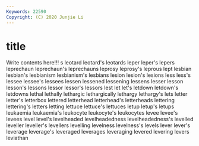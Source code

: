 ```yaml
---
Keywords: 22590
Copyright: (C) 2020 Junjie Li
---
```


# title

Write contents here!!!
s 
leotard 
leotard's 
leotards 
leper 
leper's
lepers 
leprechaun 
leprechaun's 
leprechauns 
leprosy 
leprosy's 
leprous 
lept 
lesbian 
lesbian's
lesbianism 
lesbianism's 
lesbians 
lesion 
lesion's 
lesions 
less 
less's 
lessee 
lessee's
lessees 
lessen 
lessened 
lessening 
lessens 
lesser 
lesson 
lesson's 
lessons 
lessor
lessor's 
lessors 
lest 
let 
let's 
letdown 
letdown's 
letdowns 
lethal 
lethally
lethargic 
lethargically 
lethargy 
lethargy's 
lets 
letter 
letter's 
letterbox 
lettered 
letterhead
letterhead's 
letterheads 
lettering 
lettering's 
letters 
letting 
lettuce 
lettuce's 
lettuces 
letup
letup's 
letups 
leukaemia 
leukaemia's 
leukocyte 
leukocyte's 
leukocytes 
levee 
levee's 
levees
level 
level's 
levelheaded 
levelheadedness 
levelheadedness's 
levelled 
leveller 
leveller's 
levellers 
levelling
levelness 
levelness's 
levels 
lever 
lever's 
leverage 
leverage's 
leveraged 
leverages 
leveraging
levered 
levering 
levers 
leviathan 
